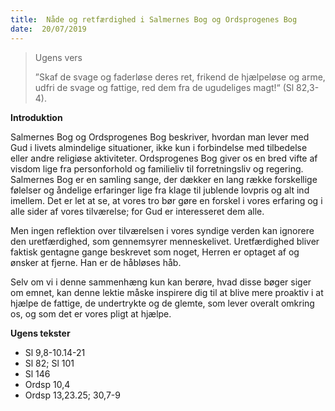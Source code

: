 ```yaml
---
title:  Nåde og retfærdighed i Salmernes Bog og Ordsprogenes Bog
date:  20/07/2019
---
```


> <p>Ugens vers</p>
> ”Skaf de svage og faderløse deres ret, frikend de hjælpeløse og arme, udfri de svage og fattige, red dem fra de ugudeliges magt!“ (Sl 82,3-4).

**Introduktion**

Salmernes Bog og Ordsprogenes Bog beskriver, hvordan man lever med Gud i livets almindelige situationer, ikke kun i forbindelse med tilbedelse eller andre religiøse aktiviteter. Ordsprogenes Bog giver os en bred vifte af visdom lige fra personforhold og familieliv til forretningsliv og regering. Salmernes Bog er en samling sange, der dækker en lang række forskellige følelser og åndelige erfaringer lige fra klage til jublende lovpris og alt ind imellem. Det er let at se, at vores tro bør gøre en forskel i vores erfaring og i alle sider af vores tilværelse; for Gud er interesseret dem alle.

Men ingen reflektion over tilværelsen i vores syndige verden kan ignorere den uretfærdighed, som gennemsyrer menneskelivet. Uretfærdighed bliver faktisk gentagne gange beskrevet som noget, Herren er optaget af og ønsker at fjerne. Han er de håbløses håb.

Selv om vi i denne sammenhæng kun kan berøre, hvad disse bøger siger om emnet, kan denne lektie måske inspirere dig til at blive mere proaktiv i at hjælpe de fattige, de undertrykte og de glemte, som lever overalt omkring os, og som det er vores pligt at hjælpe.

**Ugens tekster**

- Sl 9,8-10.14-21
- Sl 82; Sl 101
- Sl 146
- Ordsp 10,4
- Ordsp 13,23.25; 30,7-9